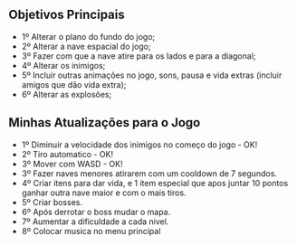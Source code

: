 
## Objetivos Principais

- 1º Alterar o plano do fundo do jogo;
- 2º Alterar a nave espacial do jogo;
- 3º Fazer com que a nave atire para os lados e para a diagonal;
- 4º Alterar os inimigos;
- 5º Incluir outras animações no jogo, sons, pausa e vida extras (incluir amigos que dão vida extra);
- 6º Alterar as explosões;


## Minhas Atualizações para o Jogo

- 1º Diminuir a velocidade dos inimigos no começo do jogo - OK!
- 2º Tiro automatico - OK!
- 3º Mover com WASD - OK!
- 3º Fazer naves menores atirarem com um cooldown de 7 segundos.
- 4º Criar itens para dar vida, e 1 item especial que apos juntar 10 pontos ganhar outra nave maior e com o mais tiros.
- 5º Criar bosses.
- 6º Após derrotar o boss mudar o mapa.
- 7º Aumentar a dificuldade a cada nivel.
- 8º Colocar musica no menu principal
